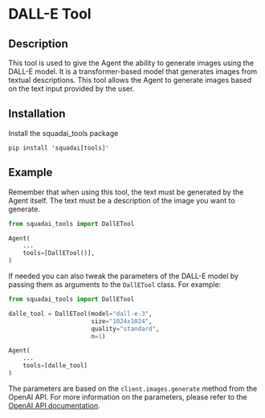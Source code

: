 # DALL-E Tool

## Description
This tool is used to give the Agent the ability to generate images using the DALL-E model. It is a transformer-based model that generates images from textual descriptions. This tool allows the Agent to generate images based on the text input provided by the user.

## Installation
Install the squadai_tools package
```shell
pip install 'squadai[tools]'
```

## Example

Remember that when using this tool, the text must be generated by the Agent itself. The text must be a description of the image you want to generate.

```python
from squadai_tools import DallETool

Agent(
    ...
    tools=[DallETool()],
)
```

If needed you can also tweak the parameters of the DALL-E model by passing them as arguments to the `DallETool` class. For example:

```python
from squadai_tools import DallETool

dalle_tool = DallETool(model="dall-e-3",
                       size="1024x1024",
                       quality="standard",
                       n=1)

Agent(
    ...
    tools=[dalle_tool]
)
```

The parameters are based on the `client.images.generate` method from the OpenAI API. For more information on the parameters, please refer to the [OpenAI API documentation](https://platform.openai.com/docs/guides/images/introduction?lang=python).
